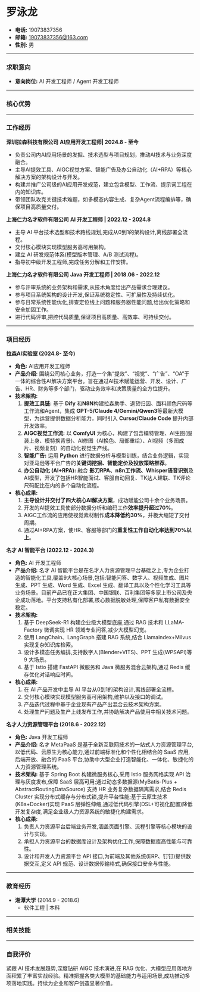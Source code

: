 # 罗泳龙

- **电话:** 19073837356
- **邮箱:** 19073837356@163.com
- **性别:** 男

---

### **求职意向**

- **意向岗位:** AI 开发工程师 / Agent 开发工程师

---

### **核心优势**


---

### **工作经历**

**深圳拉森科技有限公司**
**AI应用开发工程师| 2024.8 - 至今**

- 负责公司内AI应用场景的发掘、技术选型与项目规划，推动AI技术与业务深度融合。
- 主导AI提效工具、AIGC视觉方案、智能广告及办公自动化（AI+RPA）等核心解决方案的架构设计与开发。
- 构建并推广公司级的AI应用开发规范，建立包含模型、工作流、提示词工程在内的知识库。
- 带领团队攻克关键技术难题，如多模态内容生成、复杂Agent流程编排等，确保项目高质量交付。

**上海仁力名才软件有限公司**
**AI 开发工程师 | 2022.12 - 2024.8**

- 主导 AI 平台技术选型和技术路线规划,完成从0到1的架构设计,离线部署全流程。
- 交付核心模块实现模型服务高可用架构。
- 建立 AI 研发规范体系(模型版本管理、A/B 测试流程)。
- 指导初中级开发工程师,完成任务分解和工作安排。

**上海仁力名才软件有限公司**
**Java 开发工程师 | 2018.06 - 2022.12**

- 参与评审系统的业务架构和需求,从技术角度给出产品需求合理建议。
- 参与项目系统架构的设计开发,保证系统稳定性、可扩展性及持续优化。
- 参与日常系统性能优化,排查定位线上问题和服务器性能问题,给出优化策略和安全加固工作。
- 进行代码评审,把控代码质量,保证项目高质量、高效率、可持续交付。

---

### **项目经历**

**拉森AI实验室 (2024.8- 至今)**

- **角色:** AI应用开发工程师
- **产品介绍:** 围绕公司核心业务，打造一个集“提效”、“视觉”、“广告”、“OA”于一体的综合性AI解决方案平台。旨在通过AI技术赋能运营、开发、设计、广告、HR、财务等多个部门，驱动业务效率和决策质量的全方位提升。
- **技术架构:**
  1. **提效工具链:** 基于 **Dify** 和**N8N**构建拉森助手、退货归因、面料颜色尺码等工作流和Agent，集成 **GPT-5/Claude 4/Gemini/Qwen3**等最新大模型，为运营提供数据分析能力，同时引入 **Cursor/Claude Code** 提升内部开发效率。
  2. **AIGC视觉工作流:** 以 **ComfyUI** 为核心，构建了包含模特管理、AI生图(服装上身、模特换背景)、AI修图（AI换色、局部重绘）、AI视频（多图成片、视频复刻）的自动化视觉生产线。
  3. **智能广告:** 运用 **Python** 进行数据分析与模型训练，结合业务逻辑，实现对亚马逊等平台广告的**关键词挖掘、智能定价及投放策略推荐**。
  4. **办公自动化 (AI+RPA):** 融合 **影刀RPA、n8n工作流、Whisper语音识别**及AI模型，开发了包括HR智能面试、客服自动回复、TK达人建联、TK评论尺码配比在内的多个自动化流程。
- **核心成果:**
  1. **主导设计并交付了四大核心AI解决方案**，成功赋能公司十余个业务场景。
  2. 开发的AI提效工具使部分数据分析和编码工作**效率提升超过70%**。
  3. AIGC工作流的应用使视觉素材制作**成本降低约30%**，并极大缩短了交付周期。
  4. 通过AI+RPA方案，使HR、客服等部门的**重复性工作自动化率达到70%以上**。

**名才 AI 智能平台 (2022.12 - 2024.3)**

- **角色:** AI 开发工程师
- **产品介绍:** 名才 AI 智能平台是在名才人力资源管理平台基础之上,专为企业打造的智能化工具,覆盖9大核心场景,包括:智能问答、数字人、视频生成、图片生成、PPT 生成、Word 生成、Excel 生成、翻译工具以及个性化学习工具等业务场景。目前产品已在正大集团、中国银联、百利集团等多家上市公司及央企成功落地。平台支持私有化部署,核心数据脱敏处理,保障客户私有数据安全稳定。
- **技术架构:**
  1. 基于 DeepSeek-R1 构建企业级大模型底座,通过 RAG 技术和 LLaMA-Factory 微调实现 HR 领域专业问答,减少大模型幻觉。
  2. 使用 LangChain、LangGraph 搭建 RAG 系统,结合 Llamaindex+Milvus 实现复杂知识库检索。
  3. 设计多模态任务编排,支持数字人(Blender+VITS)、PPT 生成(WPSAPI)等 9 大场景。
  4. 基于 Istio 搭建 FastAPI 微服务和 Java 微服务混合云架构,通过 Redis 缓存优化对话响应时间。
- **核心成果:**
  1. 在 AI 产品开发中主导 AI 平台从0到1的架构设计,离线部署全流程。
  2. 交付核心模块实现模型服务高可用架构,维护以及接口的调试。
  3. 产品迭代过程中基于企业现有产品产出混合云技术架构方案。
  4. 处理生产问题及生产上线发布工作,并协助解决产品使用中相关技术问题。

**名才人力资源管理平台 (2018.6 - 2022.12)**

- **角色:** Java 开发工程师
- **产品介绍:** 名才 MetaPaaS 是基于全新互联网技术的一站式人力资源管理平台,以低代码、云原生为核心能力,通过前端标准化和个性化相结合的 SaaS 应用,后端开放、融合的 PaaS 平台,协助中大型企业打造智能化、一体化、敏捷化的人力资源管理系统。
- **技术架构:** 基于 Spring Boot 构建微服务核心,采用 Istio 服务网格实现 API 治理与灰度发布,保障 SaaS 层高可用;通过动态多数据源(MyBatis-Plus + AbstractRoutingDataSource) 支持 HR 业务复杂数据隔离需求,结合 Redis Cluster 实现分布式缓存与分布式锁,提升平台性能;基于云原生技术(K8s+Docker)实现 PaaS 层弹性伸缩,通过低代码引擎(DSL+可视化配置)降低开发复杂度,满足企业级人力资源系统的敏捷化构建需求。
- **核心成果:**
  1. 负责人力资源平台后端业务开发,涵盖页面引擎、流程引擎等核心模块的设计与实现。
  2. 承担人力资源平台的数据库设计及架构优化工作,保障数据库高性能与可靠性。
  3. 设计和开发人力资源平台 API 接口,为前端及其他系统(ERP、钉钉)提供数据交互,定义 API 规范、设计数据传输格式,确保接口安全与性能。

---

### **教育经历**

- **湘潭大学** (2014.9 - 2018.6)
  - 软件工程 | 本科

---

### **相关技能**


---

### **自我评价**

紧跟 AI 技术发展趋势,深度钻研 AIGC 技术演进,在 RAG 优化、大模型应用落地方面积累了丰富实战经验。精准把握各类大模型的基础能力与适用场景,成功推动多项落地实践。持续为企业和客户创造显著价值。
